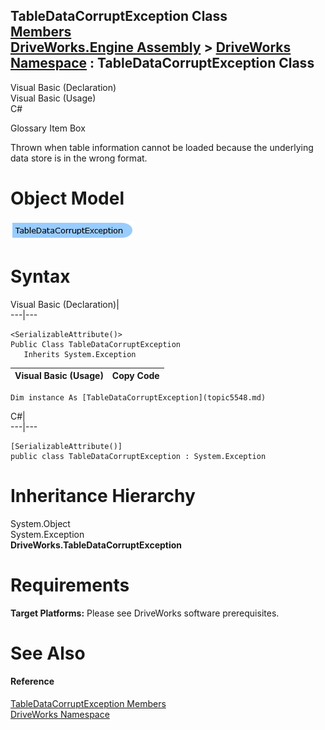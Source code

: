TableDataCorruptException Class   
[Members](topic5549.md)   
[DriveWorks.Engine Assembly](topic2156.md) > [DriveWorks Namespace](topic2159.md) : TableDataCorruptException Class  
---  
  
Visual Basic (Declaration)    
Visual Basic (Usage)    
C# 

Glossary Item Box

Thrown when table information cannot be loaded because the underlying data store is in the wrong format. 

# Object Model

![](dotnetdiagramimages/image277.png)

# Syntax

Visual Basic (Declaration)|   
---|---  
      
    
    <SerializableAttribute()>
    Public Class TableDataCorruptException 
       Inherits System.Exception  
  
Visual Basic (Usage)| Copy Code  
---|---  
      
    
    Dim instance As [TableDataCorruptException](topic5548.md)  
  
C#|   
---|---  
      
    
    [SerializableAttribute()]
    public class TableDataCorruptException : System.Exception   
  
# Inheritance Hierarchy

System.Object  
System.Exception  
**DriveWorks.TableDataCorruptException**  


# Requirements

**Target Platforms:** Please see DriveWorks software prerequisites.

# See Also

#### Reference

[TableDataCorruptException Members](topic5549.md)   
[DriveWorks Namespace](topic2159.md)


